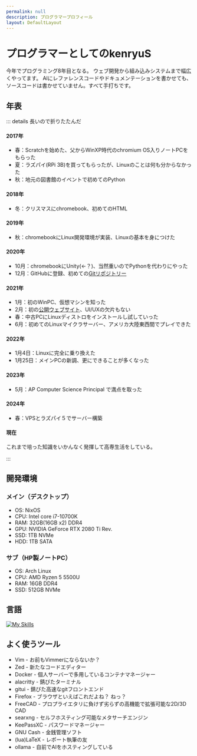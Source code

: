 ```yaml
---
permalink: null
description: プログラマープロフィール
layout: DefaultLayout
---
```


# プログラマーとしてのkenryuS

今年でプログラミング8年目となる。
ウェブ開発から組み込みシステムまで幅広くやってます。
AIにレファレンスコードやドキュメンテーションを書かせても、ソースコードは書かせていません。すべて手打ちです。

## 年表

::: details 長いので折りたたんだ

#### 2017年

* 春：Scratchを始めた、父からWinXP時代のchromium OS入りノートPCをもらった
* 夏：ラズパイ(RPi 3B)を買ってもらったが、Linuxのことは何も分からなかった
* 秋：地元の図書館のイベントで初めてのPython

#### 2018年

* 冬：クリスマスにchromebook、初めてのHTML

#### 2019年

* 秋：chromebookにLinux開発環境が実装、Linuxの基本を身につけた

#### 2020年

* 10月：chromebookにUnity(←？)、当然重いのでPythonを代わりにやった
* 12月：GitHubに登録、初めての[Gitリポジトリー](https://github.com/kenryuS/KenryusSideProjects)

#### 2021年

* 1月：初のWinPC、仮想マシンを知った
* 2月：初の[公開ウェブサイト](https://kenryus.github.io/kenryusite/ams/ams.html)、UI/UXの欠片もない
* 春：中古PCにLinuxディストロをインストールし試していった
* 6月：初めてのLinuxマイクラサーバー、アメリカ大陸東西間でプレイできた

#### 2022年

* 1月4日：Linuxに完全に乗り換えた
* 1月25日：メインPCの新調、更にできることが多くなった

#### 2023年

* 5月：AP Computer Science Principal で満点を取った

#### 2024年

* 春：VPSとラズパイ５でサーバー構築

#### 現在

これまで培った知識をいかんなく発揮して高専生活をしている。

:::

## 開発環境

### メイン（デスクトップ）

* OS: NixOS
* CPU: Intel core i7-10700K
* RAM: 32GB(16GB x2) DDR4
* GPU: NVIDIA GeForce RTX 2080 Ti Rev.
* SSD: 1TB NVMe
* HDD: 1TB SATA

### サブ（HP製ノートPC）

* OS: Arch Linux
* CPU: AMD Ryzen 5 5500U
* RAM: 16GB DDR4
* SSD: 512GB NVMe

## 言語

[![My Skills](https://skillicons.dev/icons?i=bash,c,cpp,cs,fortran,go,haskell,html,css,js,ts,kotlin,java,lua,py,rust&theme=light)](https://skillicons.dev)

## よく使うツール

* Vim - お前もVimmerにならないか？
* Zed - 新たなコードエディター
* Docker - 個人サーバーで多用しているコンテナマネージャー
* alacritty - 錆びたターミナル
* gitui - 錆びた高速なgitフロントエンド
* Firefox - ブラウザといえばこれだよね？ ねっ？
* FreeCAD - プロプライエタリに負けず劣らずの高機能で拡張可能な2D/3D CAD
* searxng - セルフホスティング可能なメタサーチエンジン
* KeePassXC - パスワードマネージャー
* GNU Cash - 金銭管理ソフト
* (lua)LaTeX - レポート執筆の友
* ollama - 自前でAIをホスティングしている
